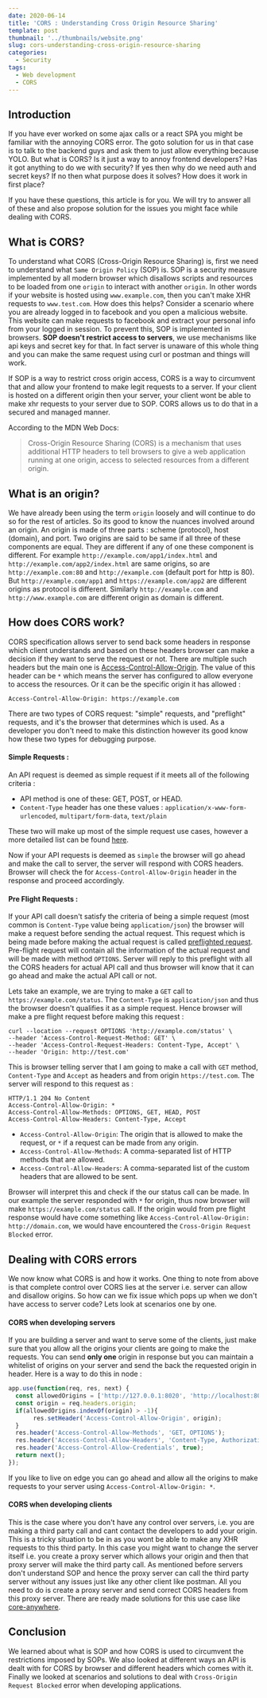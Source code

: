 ```yaml
---
date: 2020-06-14
title: 'CORS : Understanding Cross Origin Resource Sharing'
template: post
thumbnail: '../thumbnails/website.png'
slug: cors-understanding-cross-origin-resource-sharing
categories:
  - Security
tags:
  - Web development
  - CORS
---
```


## Introduction

If you have ever worked on some ajax calls or a react SPA you might be familiar with the annoying CORS error. The goto solution for us in that case is to talk to the backend guys and ask them to just allow everything because YOLO. But what is CORS? Is it just a way to annoy frontend developers? Has it got anything to do we with security? If yes then why do we need auth and secret keys? If no then what purpose does it solves? How does it work in first place? 

If you have these questions, this article is for you. We will try to answer all of these and also propose solution for the issues you might face while dealing with CORS.

## What is CORS?

To understand what CORS (Cross-Origin Resource Sharing) is, first we need to understand what `Same Origin Policy` (SOP) is. SOP is a security measure implemented by all modern browser which disallows scripts and resources to be loaded from one `origin` to interact with another `origin`. In other words if your website is hosted using `www.example.com`, then you can't make XHR requests to `www.test.com`. How does this helps? Consider a scenario where you are already logged in to facebook and you open a malicious website. This website can make requests to facebook and extract your personal info from your logged in session. To prevent this, SOP is implemented in browsers. **SOP doesn't restrict access to servers**, we use mechanisms like api keys and secret key for that. In fact server is unaware of this whole thing and you can make the same request using curl or postman and things will work. 

If SOP is a way to restrict cross origin access, CORS is a way to circumvent that and allow your frontend to make legit requests to a server. If your client is hosted on a different origin then your server, your client wont be able to make xhr requests to your server due to SOP. CORS allows us to do that in a secured and managed manner.

According to the MDN Web Docs:
> Cross-Origin Resource Sharing (CORS) is a mechanism that uses additional HTTP headers to tell browsers to give a web application running at one origin, access to selected resources from a different origin.

## What is an origin?

We have already been using the term `origin` loosely and will continue to do so for the rest of articles. So its good to know the nuances involved around an origin. An origin is made of three parts : scheme (protocol), host (domain), and port. Two origins are said to be same if all three of these components are equal. They are different if any of one these component is different. For example `http://example.com/app1/index.html` and `http://example.com/app2/index.html` are same origins, so are `http://example.com:80` and `http://example.com` (default port for http is 80). But `http://example.com/app1` and `https://example.com/app2` are different origins as protocol is different. Similarly `http://example.com` and `http://www.example.com` are different origin as domain is different. 


## How does CORS work?

CORS specification allows server to send back some headers in response which client understands and based on these headers browser can make a decision if they want to serve the request or not. There are multiple such headers but the main one is [Access-Control-Allow-Origin](https://developer.mozilla.org/en-US/docs/Web/HTTP/CORS#Access-Control-Allow-Origin). The value of this header can be `*` which means the server has configured to allow everyone to access the resources. Or it can be the specific origin it has allowed :

```terminal
Access-Control-Allow-Origin: https://example.com
```

There are two types of CORS request: "simple" requests, and "preflight" requests, and it's the browser that determines which is used. As a developer you don't need to make this distinction however its good know how these two types for debugging purpose.

#### Simple Requests : 

An API request is deemed as simple request if it meets all of the following criteria : 

* API method is one of these: GET, POST, or HEAD.
* `Content-Type` header has one these values : `application/x-www-form-urlencoded`, `multipart/form-data`, `text/plain`

These two will make up most of the simple request use cases, however a more detailed list can be found [here](https://developer.mozilla.org/en-US/docs/Web/HTTP/CORS#Simple_requests).

Now if your API requests is deemed as `simple` the browser will go ahead and make the call to server, the server will respond with CORS headers. Browser will check the for `Access-Control-Allow-Origin` header in the response and proceed accordingly.

#### Pre Flight Requests :
If your API call doesn't satisfy the criteria of being a simple request (most common is `Content-Type` value being `application/json`) the browser will make a request before sending the actual request. This request which is being made before making the actual request is called [preflighted request](https://developer.mozilla.org/en-US/docs/Web/HTTP/CORS#Preflighted_requests). Pre-flight request will contain all the information of the actual request and will be made with method `OPTIONS`. Server will reply to this preflight with all the CORS headers for actual API call and thus browser will know that it can go ahead and make the actual API call or not. 

Lets take an example, we are trying to make a `GET` call to `https://example.com/status`. The `Content-Type` is `application/json` and thus the browser doesn't qualifies it as a simple request. Hence browser will make a pre flight request before making this request : 

```terminal
curl --location --request OPTIONS 'http://example.com/status' \
--header 'Access-Control-Request-Method: GET' \
--header 'Access-Control-Request-Headers: Content-Type, Accept' \
--header 'Origin: http://test.com'
```

This is browser telling server that I am going to make a call with `GET` method, `Content-Type` and `Accept` as headers and from origin `https://test.com`. The server will respond to this request as : 

```terminal
HTTP/1.1 204 No Content
Access-Control-Allow-Origin: *
Access-Control-Allow-Methods: OPTIONS, GET, HEAD, POST
Access-Control-Allow-Headers: Content-Type, Accept
```

* `Access-Control-Allow-Origin`: The origin that is allowed to make the request, or `*` if a request can be made from any origin.
* `Access-Control-Allow-Methods`: A comma-separated list of HTTP methods that are allowed.
* `Access-Control-Allow-Headers`: A comma-separated list of the custom headers that are allowed to be sent.

Browser will interpret this and check if the our status call can be made. In our example the server responded with `*` for origin, thus now browser will make `https://example.com/status` call. If the origin would from pre flight response would have come something like `Access-Control-Allow-Origin: http://domain.com`, we would have encountered the `Cross-Origin Request Blocked` error.

## Dealing with CORS errors

We now know what CORS is and how it works. One thing to note from above is that complete control over CORS lies at the server i.e. server can allow and disallow origins. So how can we fix issue which pops up when we don't have access to server code? Lets look at scenarios one by one. 

#### CORS when developing servers
If you are building a server and want to serve some of the clients, just make sure that you allow all the origins your clients are going to make the requests. You can send **only one** origin in response but you can maintain a whitelist of origins on your server and send the back the requested origin in header. Here is a way to do this in node :

```js
app.use(function(req, res, next) {
  const allowedOrigins = ['http://127.0.0.1:8020', 'http://localhost:8020', 'http://127.0.0.1:9000', 'http://localhost:9000'];
  const origin = req.headers.origin;
  if(allowedOrigins.indexOf(origin) > -1){
       res.setHeader('Access-Control-Allow-Origin', origin);
  }
  res.header('Access-Control-Allow-Methods', 'GET, OPTIONS');
  res.header('Access-Control-Allow-Headers', 'Content-Type, Authorization');
  res.header('Access-Control-Allow-Credentials', true);
  return next();
});
```
If you like to live on edge you can go ahead and allow all the origins to make requests to your server using `Access-Control-Allow-Origin: *`.

#### CORS when developing clients
This is the case where you don't have any control over servers, i.e. you are making a third party call and cant contact the developers to add your origin. This is a tricky situation to be in as you wont be able to make any XHR requests to this third party. In this case you might want to change the server itself i.e. you create a proxy server which allows your origin and then that proxy server will make the third party call. As mentioned before servers don't understand SOP and hence the proxy server can call the third party server without any issues just like any other client like postman. All you need to do is create a proxy server and send correct CORS headers from this proxy server. There are ready made solutions for this use case like [core-anywhere](https://www.npmjs.com/package/cors-anywhere).

## Conclusion
We learned about what is SOP and how CORS is used to circumvent the restrictions imposed by SOPs. We also looked at different ways an API is dealt with for CORS by browser and different headers which comes with it. Finally we looked at scenarios and solutions to deal with `Cross-Origin Request Blocked` error when developing applications.
